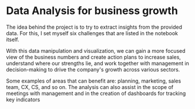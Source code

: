 # Data Analysis for business growth

The idea behind the project is to try to extract insights from the provided data. For this, I set myself six challenges that are listed in the notebook itself.

With this data manipulation and visualization, we can gain a more focused view of the business numbers and create action plans to increase sales, understand where our strengths lie, and work together with management in decision-making to drive the company's growth across various sectors.

Some examples of areas that can benefit are: planning, marketing, sales team, CX, CS, and so on. The analysis can also assist in the scope of meetings with management and in the creation of dashboards for tracking key indicators

